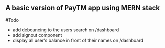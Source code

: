 
## A basic version of PayTM app using MERN stack

#Todo
- add debouncing to the users search on /dashboard
- add signout component
- display all user's balance in front of their names on /dashboard